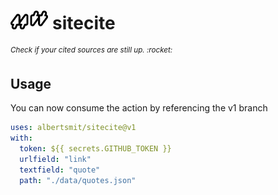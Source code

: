<h1>  
  <span href="https://github.com/albertsmit/visnet">
    <img src=".github/static/logo.png" alt="Logo" height="30"> 
    sitecite
  </span>
</h1>
<sup><i>Check if your cited sources are still up. :rocket:</i></sup>

## Usage

You can now consume the action by referencing the v1 branch

```yaml
uses: albertsmit/sitecite@v1
with:
  token: ${{ secrets.GITHUB_TOKEN }}
  urlfield: "link"
  textfield: "quote"
  path: "./data/quotes.json"
```
